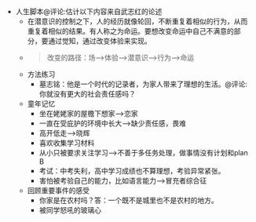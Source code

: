 - 人生脚本@评论:估计以下内容来自武志红的论述
    - 在潜意识的控制之下，人的经历就像轮回，不断重复着相似的行为，从而重复着相似的结果。有人称之为命运。要想改变命运中自己不满意的部分，要通过觉知，通过改变体验来实现。
    - >改变的路径：场-->体验-->潜意识-->行为-->命运
    - 方法练习
        - 墓志铭：他是一个时代的记录者，为家人带来了理想的生活。@评论:你就没有更大的社会责任感吗？
    - 童年记忆
        - 坐在姥姥家的屋檐下想家-->恋家
        - 一直在受庇护的环境中长大-->缺少责任感，畏难
        - 高开低走-->晓辉
        - 喜欢收集学习材料
        - 从小只被要求关注学习-->不善于多任务处理，做事情没有计划和plan B
        - 考试：中考失利，高中学习成绩也不算理想，考验异常紧张。
        - 害怕被考验自己的能力，比如语言能力-->冒充者综合征
    - 回顾重要事件的感受
        - 你家是在农村吗？答：一个既不是城里也不是农村的地方。
        - 被同学怒吼的玻璃心
